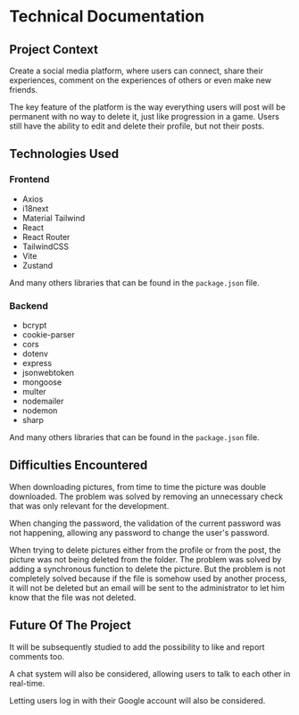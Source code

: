 # Technical Documentation
## Project Context
Create a social media platform, where users can connect, share their experiences, comment on the experiences of others or even make new friends.

The key feature of the platform is the way everything users will post will be permanent with no way to delete it, just like progression in a game. Users still have the ability to edit and delete their profile, but not their posts.

## Technologies Used
### Frontend
- Axios
- i18next
- Material Tailwind
- React
- React Router
- TailwindCSS
- Vite
- Zustand

And many others libraries that can be found in the `package.json` file.

### Backend
- bcrypt
- cookie-parser
- cors
- dotenv
- express
- jsonwebtoken
- mongoose
- multer
- nodemailer
- nodemon
- sharp

And many others libraries that can be found in the `package.json` file.

## Difficulties Encountered
When downloading pictures, from time to time the picture was double downloaded. The problem was solved by removing an unnecessary check that was only relevant for the development.

When changing the password, the validation of the current password was not happening, allowing any password to change the user's password.

When trying to delete pictures either from the profile or from the post, the picture was not being deleted from the folder. The problem was solved by adding a synchronous function to delete the picture. But the problem is not completely solved because if the file is somehow used by another process, it will not be deleted but an email will be sent to the administrator to let him know that the file was not deleted.

## Future Of The Project
It will be subsequently studied to add the possibility to like and report comments too.

A chat system will also be considered, allowing users to talk to each other in real-time.

Letting users log in with their Google account will also be considered.